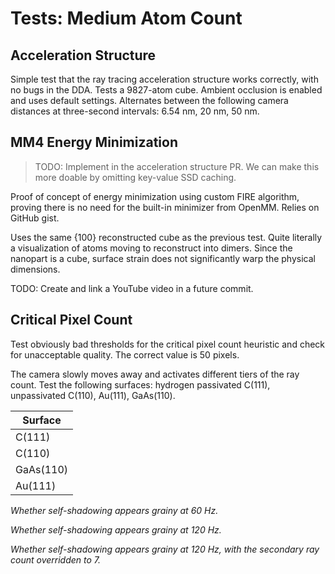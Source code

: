 # Tests: Medium Atom Count

## Acceleration Structure

Simple test that the ray tracing acceleration structure works correctly, with no bugs in the DDA. Tests a 9827-atom cube. Ambient occlusion is enabled and uses default settings. Alternates between the following camera distances at three-second intervals: 6.54 nm, 20 nm, 50 nm.

## MM4 Energy Minimization

> TODO: Implement in the acceleration structure PR. We can make this more doable by omitting key-value SSD caching.

Proof of concept of energy minimization using custom FIRE algorithm, proving there is no need for the built-in minimizer from OpenMM. Relies on GitHub gist.

Uses the same {100} reconstructed cube as the previous test. Quite literally a visualization of atoms moving to reconstruct into dimers. Since the nanopart is a cube, surface strain does not significantly warp the physical dimensions.

TODO: Create and link a YouTube video in a future commit.

## Critical Pixel Count

Test obviously bad thresholds for the critical pixel count heuristic and check for unacceptable quality. The correct value is 50 pixels.

The camera slowly moves away and activates different tiers of the ray count. Test the following surfaces: hydrogen passivated C(111), unpassivated C(110), Au(111), GaAs(110).

| Surface   |
| --------- |
| C(111)    |
| C(110)    |
| GaAs(110) |
| Au(111)   |

_Whether self-shadowing appears grainy at 60 Hz._

_Whether self-shadowing appears grainy at 120 Hz._

_Whether self-shadowing appears grainy at 120 Hz, with the secondary ray count overridden to 7._
